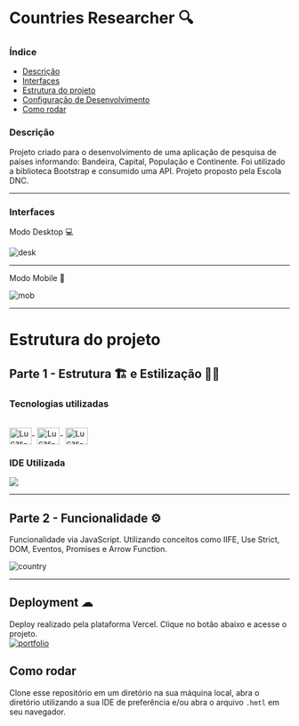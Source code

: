 # Countries Researcher 🔍

### Índice
<ul>
  <a href="#descrição"><li>Descrição</li></a>
  <a href="#interfaces"><li>Interfaces</li></a>
  <a href="#estrutura-do-projeto"><li>Estrutura do projeto</li></a>
  <a href="#deployment-"><li>Configuração de Desenvolvimento</li></a>
  <a href="#como-rodar"><li>Como rodar</li></a>
</ul>

### Descrição
Projeto criado para o desenvolvimento de uma aplicação de pesquisa de países informando: Bandeira, Capital, População e Continente. Foi utilizado a biblioteca Bootstrap e consumido uma API. Projeto proposto pela Escola DNC.

<hr> 

### Interfaces
Modo Desktop 💻

![desk](https://user-images.githubusercontent.com/115199808/234401649-6c85959d-c088-4239-ae0f-98a4897c2093.png)

<hr>

Modo Mobile 📲

![mob](https://user-images.githubusercontent.com/115199808/234401732-a1704cdb-8493-461e-918f-b443f579252a.png)

<hr>

# Estrutura do projeto
## Parte 1 - Estrutura 🏗 e Estilização 👨‍🎨
### Tecnologias utilizadas
<div style="display: inline_block"><br>
  <img align="center" alt="Lucas-HTML" height="30" width="40" src="https://cdn.jsdelivr.net/gh/devicons/devicon/icons/html5/html5-original.svg">-
  <img align="center" alt="Lucas-CSS" height="30" width="40" src="https://cdn.jsdelivr.net/gh/devicons/devicon/icons/bootstrap/bootstrap-original.svg">-
  <img align="center" alt="Lucas-JavaScript" height="30" width="40" src="https://cdn.jsdelivr.net/gh/devicons/devicon/icons/javascript/javascript-original.svg">
</div>

### IDE Utilizada

<div> 
  <img src="https://img.shields.io/badge/Visual_Studio_Code-0078D4?style=for-the-badge&logo=visual%20studio%20code&logoColor=white">
</div>

<hr>


## Parte 2 - Funcionalidade ⚙

Funcionalidade via JavaScript. Utilizando conceitos como IIFE, Use Strict, DOM, Eventos, Promises e Arrow Function.

![country](https://user-images.githubusercontent.com/115199808/234404241-1d1db3f7-12f6-46d6-b71e-18a596c81526.gif)

<hr>

## Deployment ☁

Deploy realizado pela plataforma Vercel. Clique no botão abaixo e acesse o projeto.<br>
[![portfolio](https://img.shields.io/badge/-CLIQUE%20AQUI-yellowgreen)](https://countries-researcher-dnc.vercel.app)

## Como rodar
Clone esse repositório em um diretório na sua máquina local, abra o diretório utilizando a sua IDE de preferência e/ou abra o arquivo ```.hmtl``` em seu navegador.




